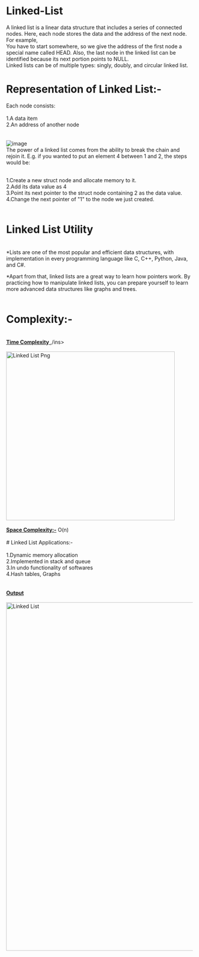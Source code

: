 # Linked-List<br>
A linked list is a linear data structure that includes a series of connected nodes. Here, each node stores the data and the address of the next node. For example,<br>
You have to start somewhere, so we give the address of the first node a special name called HEAD. Also, the last node in the linked list can be identified because its next portion points to NULL.<br>
Linked lists can be of multiple types: singly, doubly, and circular linked list. <br>
# Representation of Linked List:- <br>
Each node consists:<br>
<br>
1.A data item<br>
2.An address of another node<br>
<br>
<br>
![image](https://user-images.githubusercontent.com/125802204/234295252-007e3b02-1878-45bb-8a74-0ca0fc23c172.png)
<br>
The power of a linked list comes from the ability to break the chain and rejoin it. E.g. if you wanted to put an element 4 between 1 and 2, the steps would be:<br>
<br>

1.Create a new struct node and allocate memory to it.<br>
2.Add its data value as 4<br>
3.Point its next pointer to the struct node containing 2 as the data value.<br>
4.Change the next pointer of "1" to the node we just created.<br>
<br>
# Linked List Utility <br>
<br>
*Lists are one of the most popular and efficient data structures, with implementation in every programming language like C, C++, Python, Java, and C#.<br>

*Apart from that, linked lists are a great way to learn how pointers work. By practicing how to manipulate linked lists, you can prepare yourself to learn more advanced data structures like graphs and trees.<br>
<br>
# Complexity:- <br>
<br>
<b><ins> Time Complexity </b>,/ins><br>
<br>
<img width="455" alt="Linked List Png" src="https://user-images.githubusercontent.com/125802204/234297003-b54653b1-e6af-4ad1-9664-41db6b709d2d.png">
<br>
<br>
<b><ins> Space Complexity:-</b></ins> O(n)<br>
<br>
# Linked List Applications:- <br>
<br>
1.Dynamic memory allocation<br>
2.Implemented in stack and queue<br>
3.In undo functionality of softwares<br>
4.Hash tables, Graphs<br>
<br>
<br>
<b><ins> Output</b></ins><br>
<br>
<img width="939" alt="Linked List" src="https://user-images.githubusercontent.com/125802204/234297934-0f797603-5cf8-47a4-a4e2-fd9dc6955e3f.png">



